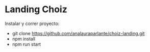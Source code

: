 # Landing Choiz

Instalar y correr proyecto:

- git clone https://github.com/analauraparlante/choiz-landing.git
- npm install
- npm run start
